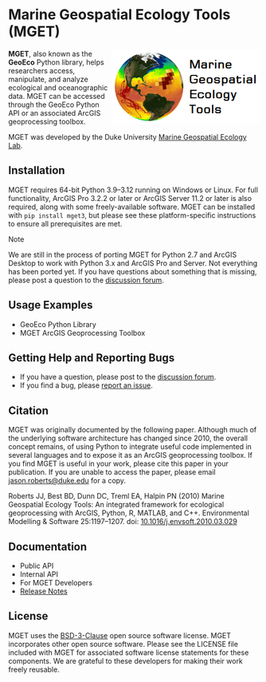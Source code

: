 # Marine Geospatial Ecology Tools (MGET)

<img src="https://github.com/jjrob/MGET/blob/main/doc/GeoEco/static/MGET_Logo.png?raw=true" align="right"/>

**MGET**, also known as the **GeoEco** Python library, helps researchers
access, manipulate, and analyze ecological and oceanographic data. MGET can be
accessed through the GeoEco Python API or an associated ArcGIS geoprocessing
toolbox.

MGET was developed by the Duke University [Marine Geospatial Ecology
Lab](https://mgel.env.duke.edu/).

## Installation

MGET requires 64-bit Python 3.9–3.12 running on Windows or Linux. For full
functionality, ArcGIS Pro 3.2.2 or later or ArcGIS Server 11.2 or later is
also required, along with some freely-available software. MGET can be
installed with `pip install mget3`, but please see these platform-specific
instructions to ensure all prerequisites are met.

> [!NOTE] 
> We are still in the process of porting MGET for Python 2.7 and ArcGIS
> Desktop to work with Python 3.x and ArcGIS Pro and Server. Not everything
> has been ported yet. If you have questions about something that is missing,
> please post a question to the [discussion
> forum](https://github.com/jjrob/MGET/discussions).

## Usage Examples

* GeoEco Python Library
* MGET ArcGIS Geoprocessing Toolbox

## Getting Help and Reporting Bugs

* If you have a question, please post to the [discussion forum](https://github.com/jjrob/MGET/discussions).
* If you find a bug, please [report an issue](https://github.com/jjrob/MGET/issues).

## Citation

MGET was originally documented by the following paper. Although much of the
underlying software architecture has changed since 2010, the overall concept
remains, of using Python to integrate useful code implemented in several
languages and to expose it as an ArcGIS geoprocessing toolbox. If you find
MGET is useful in your work, please cite this paper in your publication. If
you are unable to access the paper, please email jason.roberts@duke.edu for a
copy.

Roberts JJ, Best BD, Dunn DC, Treml EA, Halpin PN (2010) Marine Geospatial
Ecology Tools: An integrated framework for ecological geoprocessing with
ArcGIS, Python, R, MATLAB, and C++. Environmental Modelling & Software
25:1197–1207. doi:
[10.1016/j.envsoft.2010.03.029](https://doi.org/10.1016/j.envsoft.2010.03.029)

## Documentation

* Public API
* Internal API
* For MGET Developers
* [Release Notes](https://github.com/jjrob/MGET/blob/main/RELEASE_NOTES.md)

## License

MGET uses the [BSD-3-Clause](https://opensource.org/licenses/bsd-3-clause)
open source software license. MGET incorporates other open source software.
Please see the LICENSE file included with MGET for associated software license
statements for these components. We are grateful to these developers for
making their work freely reusable.